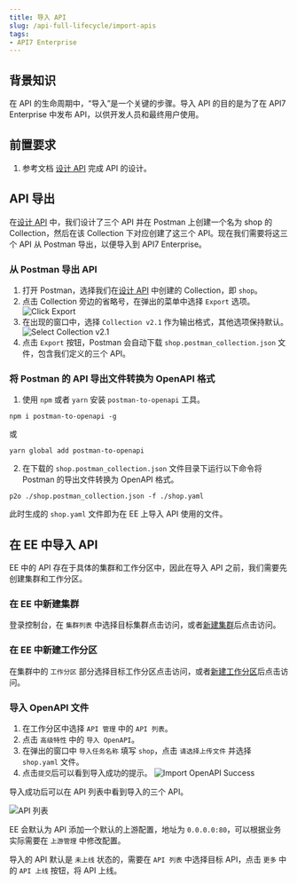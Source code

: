```yaml
---
title: 导入 API
slug: /api-full-lifecycle/import-apis
tags:
- API7 Enterprise
---
```


## 背景知识

在 API 的生命周期中，“导入”是一个关键的步骤。导入 API 的目的是为了在 API7 Enterprise 中发布 API，以供开发人员和最终用户使用。

## 前置要求

1. 参考文档 [设计 API](https://docs.apiseven.com/enterprise/api-full-lifecycle/design-apis) 完成 API 的设计。

## API 导出

在[设计 API](https://docs.apiseven.com/enterprise/api-full-lifecycle/design-apis) 中，我们设计了三个 API 并在 Postman 上创建一个名为 shop 的 Collection，然后在该 Collection 下对应创建了这三个 API。现在我们需要将这三个 API 从 Postman 导出，以便导入到 API7 Enterprise。

### 从 Postman 导出 API

1. 打开 Postman，选择我们在[设计 API](https://docs.apiseven.com/enterprise/api-full-lifecycle/design-apis) 中创建的 Collection，即 `shop`。
2. 点击 Collection 旁边的省略号，在弹出的菜单中选择 `Export` 选项。
![Click Export](https://static.apiseven.com/uploads/2023/05/04/soQWbadx_export-button.png)
3. 在出现的窗口中，选择 `Collection v2.1` 作为输出格式，其他选项保持默认。
![Select Collection v2.1](https://static.apiseven.com/uploads/2023/05/04/8HCsyYvi_export-json.png)
4. 点击 `Export` 按钮，Postman 会自动下载 `shop.postman_collection.json` 文件，包含我们定义的三个 API。

### 将 Postman 的 API 导出文件转换为 OpenAPI 格式

1. 使用 `npm` 或者 `yarn` 安装 `postman-to-openapi` 工具。

```shell
npm i postman-to-openapi -g
```

或

```shell
yarn global add postman-to-openapi
```

2. 在下载的 `shop.postman_collection.json` 文件目录下运行以下命令将 Postman 的导出文件转换为 OpenAPI 格式。

```shell
p2o ./shop.postman_collection.json -f ./shop.yaml
```

此时生成的 `shop.yaml` 文件即为在 EE 上导入 API 使用的文件。

## 在 EE 中导入 API

EE 中的 API 存在于具体的集群和工作分区中，因此在导入 API 之前，我们需要先创建集群和工作分区。

### 在 EE 中新建集群

登录控制台，在 `集群列表` 中选择目标集群点击访问，或者[新建集群](https://docs.apiseven.com/enterprise/user-manual/cluster/list#%E6%96%B0%E5%BB%BA%E9%9B%86%E7%BE%A4)后点击访问。

### 在 EE 中新建工作分区

在集群中的 `工作分区` 部分选择目标工作分区点击访问，或者[新建工作分区](https://docs.apiseven.com/enterprise/user-manual/cluster/workspace#%E6%96%B0%E5%BB%BA%E5%B7%A5%E4%BD%9C%E5%88%86%E5%8C%BA)后点击访问。

### 导入 OpenAPI 文件

1. 在工作分区中选择 `API 管理` 中的 `API 列表`。
2. 点击 `高级特性` 中的 `导入 OpenAPI`。
3. 在弹出的窗口中 `导入任务名称` 填写 `shop`，点击 `请选择上传文件` 并选择 `shop.yaml` 文件。
4. 点击`提交`后可以看到导入成功的提示。
![Import OpenAPI Success](https://static.apiseven.com/uploads/2023/05/04/RGYpIkQR_import-success.png)

导入成功后可以在 API 列表中看到导入的三个 API。

![API 列表](https://static.apiseven.com/uploads/2023/05/04/XvUSWq1Q_api-list.png)

EE 会默认为 API 添加一个默认的上游配置，地址为 `0.0.0.0:80`，可以根据业务实际需要在 `上游管理` 中修改配置。

导入的 API 默认是 `未上线` 状态的，需要在 `API 列表` 中选择目标 API，点击 `更多` 中的 `API 上线` 按钮，将 API 上线。
